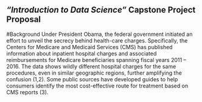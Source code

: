 ## *“Introduction to Data Science”* Capstone Project Proposal

#Background
Under President Obama, the federal government initiated an effort to unveil the secrecy behind health-care charges.  Specifically, the Centers for Medicare and Medicaid Services (CMS) has published information about inpatient hospital charges and associated reimbursements for Medicare beneficiaries spanning fiscal years 2011 – 2016.  The data shows wildly different hospital charges for the same procedures, even in similar geographic regions, further amplifying the confusion (1,2).  Some public sources have developed guides to help consumers identify the most cost-effective route for treatment based on CMS reports (3).

